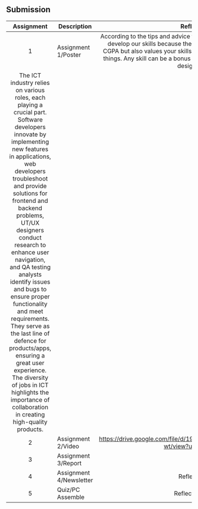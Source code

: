 ## Submission
| Assignment | Description  | Reflection |
| :-----: |  ------ | :-----: | 
| 1 | Assignment 1/Poster | According to the tips and advice from the speakers, it is important to develop our skills because the industry not only considers your CGPA but also values your skills and attitude towards learning new things. Any skill can be a bonus point, such as communication and design skills.
The ICT industry relies on various roles, each playing a crucial part. Software developers innovate by implementing new features in applications, web developers troubleshoot and provide solutions for frontend and backend problems, UT/UX designers conduct research to enhance user navigation, and QA testing analysts identify issues and bugs to ensure proper functionality and meet requirements. They serve as the last line of defence for products/apps, ensuring a great user experience. The diversity of jobs in ICT highlights the importance of collaboration in creating high-quality products. | 
| 2 | Assignment 2/Video |  https://drive.google.com/file/d/19CXT6zDv0II_Y_acRiDPgoLa8tQnA-wt/view?usp=drivesdk | 
| 3 | Assignment 3/Report |  | 
| 4 | Assignment 4/Newsletter | Reflection 4 |
| 5 | Quiz/PC Assemble | Reflection Quiz |

